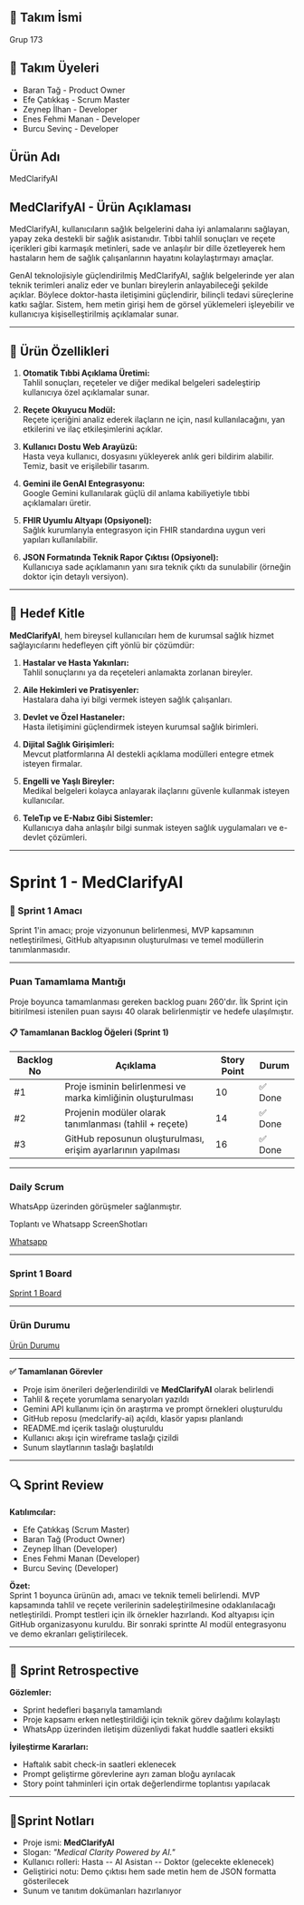 ## 👥 Takım İsmi

Grup 173

## 👥 Takım Üyeleri

* Baran Tağ - Product Owner
* Efe Çatıkkaş - Scrum Master
* Zeynep İlhan - Developer
* Enes Fehmi Manan - Developer
* Burcu Sevinç - Developer
  
## Ürün Adı 
MedClarifyAI

## MedClarifyAI - Ürün Açıklaması

 MedClarifyAI, kullanıcıların sağlık belgelerini daha iyi anlamalarını sağlayan, yapay zeka destekli bir sağlık asistanıdır. Tıbbi tahlil sonuçları ve reçete içerikleri gibi karmaşık metinleri, sade ve anlaşılır bir dille özetleyerek hem hastaların hem de sağlık çalışanlarının hayatını kolaylaştırmayı amaçlar.

GenAI teknolojisiyle güçlendirilmiş MedClarifyAI, sağlık belgelerinde yer alan teknik terimleri analiz eder ve bunları bireylerin anlayabileceği şekilde açıklar. Böylece doktor-hasta iletişimini güçlendirir, bilinçli tedavi süreçlerine katkı sağlar. Sistem, hem metin girişi hem de görsel yüklemeleri işleyebilir ve kullanıcıya kişiselleştirilmiş açıklamalar sunar.

---

## 🚀 Ürün Özellikleri

1. **Otomatik Tıbbi Açıklama Üretimi:**  
   Tahlil sonuçları, reçeteler ve diğer medikal belgeleri sadeleştirip kullanıcıya özel açıklamalar sunar.

2. **Reçete Okuyucu Modül:**  
   Reçete içeriğini analiz ederek ilaçların ne için, nasıl kullanılacağını, yan etkilerini ve ilaç etkileşimlerini açıklar.

3. **Kullanıcı Dostu Web Arayüzü:**  
   Hasta veya kullanıcı, dosyasını yükleyerek anlık geri bildirim alabilir. Temiz, basit ve erişilebilir tasarım.

4. **Gemini ile GenAI Entegrasyonu:**  
   Google Gemini kullanılarak güçlü dil anlama kabiliyetiyle tıbbi açıklamaları üretir.

5. **FHIR Uyumlu Altyapı (Opsiyonel):**  
   Sağlık kurumlarıyla entegrasyon için FHIR standardına uygun veri yapıları kullanılabilir.

6. **JSON Formatında Teknik Rapor Çıktısı (Opsiyonel):**  
   Kullanıcıya sade açıklamanın yanı sıra teknik çıktı da sunulabilir (örneğin doktor için detaylı versiyon).

---

## 🎯 Hedef Kitle

**MedClarifyAI**, hem bireysel kullanıcıları hem de kurumsal sağlık hizmet sağlayıcılarını hedefleyen çift yönlü bir çözümdür:

1. **Hastalar ve Hasta Yakınları:**  
   Tahlil sonuçlarını ya da reçeteleri anlamakta zorlanan bireyler.

2. **Aile Hekimleri ve Pratisyenler:**  
   Hastalara daha iyi bilgi vermek isteyen sağlık çalışanları.

3. **Devlet ve Özel Hastaneler:**  
   Hasta iletişimini güçlendirmek isteyen kurumsal sağlık birimleri.

4. **Dijital Sağlık Girişimleri:**  
   Mevcut platformlarına AI destekli açıklama modülleri entegre etmek isteyen firmalar.

5. **Engelli ve Yaşlı Bireyler:**  
   Medikal belgeleri kolayca anlayarak ilaçlarını güvenle kullanmak isteyen kullanıcılar.

6. **TeleTıp ve E-Nabız Gibi Sistemler:**  
   Kullanıcıya daha anlaşılır bilgi sunmak isteyen sağlık uygulamaları ve e-devlet çözümleri.

---

# Sprint 1 - MedClarifyAI


### 🧾 Sprint 1 Amacı
Sprint 1'in amacı; proje vizyonunun belirlenmesi, MVP kapsamının netleştirilmesi, GitHub altyapısının oluşturulması ve temel modüllerin tanımlanmasıdır.

---

### Puan Tamamlama Mantığı

Proje boyunca tamamlanması gereken backlog puanı 260'dır. İlk Sprint için bitirilmesi istenilen puan sayısı 40 olarak belirlenmiştir ve hedefe ulaşılmıştır. 


#### 📋 Tamamlanan Backlog Öğeleri (Sprint 1)

| **Backlog No** | **Açıklama**                                   | **Story Point** | **Durum** |
|----------------|-----------------------------------------------|-----------------|-----------|
| #1             | Proje isminin belirlenmesi ve marka kimliğinin oluşturulması | 10              | ✅ Done    |
| #2             | Projenin modüler olarak tanımlanması (tahlil + reçete)       | 14              | ✅ Done    |
| #3             | GitHub reposunun oluşturulması, erişim ayarlarının yapılması | 16              | ✅ Done    |
___

### Daily Scrum 

WhatsApp üzerinden görüşmeler sağlanmıştır.

Toplantı ve Whatsapp ScreenShotları

[Whatsapp](https://imgur.com/gallery/spr-nt-1-HPWDDcM)

---
### Sprint 1 Board
[Sprint 1 Board](https://imgur.com/gallery/sprint-1-board-KwPpegh)

___

### Ürün Durumu
[Ürün Durumu](https://imgur.com/gallery/r-n-durumu-4JZxlVn)

---

**✅ Tamamlanan Görevler**

- Proje isim önerileri değerlendirildi ve **MedClarifyAI** olarak belirlendi  
- Tahlil & reçete yorumlama senaryoları yazıldı  
- Gemini API kullanımı için ön araştırma ve prompt örnekleri oluşturuldu  
- GitHub reposu (medclarify-ai) açıldı, klasör yapısı planlandı  
- README.md içerik taslağı oluşturuldu  
- Kullanıcı akışı için wireframe taslağı çizildi  
- Sunum slaytlarının taslağı başlatıldı  

---

## 🔍 Sprint Review
**Katılımcılar:**  
- Efe Çatıkkaş (Scrum Master)  
- Baran Tağ (Product Owner)  
- Zeynep İlhan (Developer)  
- Enes Fehmi Manan (Developer)  
- Burcu Sevinç (Developer)  

**Özet:**  
Sprint 1 boyunca ürünün adı, amacı ve teknik temeli belirlendi. MVP kapsamında tahlil ve reçete verilerinin sadeleştirilmesine odaklanılacağı netleştirildi. Prompt testleri için ilk örnekler hazırlandı. Kod altyapısı için GitHub organizasyonu kuruldu. Bir sonraki sprintte AI modül entegrasyonu ve demo ekranları geliştirilecek.

---

## 🔁 Sprint Retrospective

**Gözlemler:**  
- Sprint hedefleri başarıyla tamamlandı  
- Proje kapsamı erken netleştirildiği için teknik görev dağılımı kolaylaştı  
- WhatsApp üzerinden iletişim düzenliydi fakat huddle saatleri eksikti  

**İyileştirme Kararları:**  
- Haftalık sabit check-in saatleri eklenecek  
- Prompt geliştirme görevlerine ayrı zaman bloğu ayrılacak  
- Story point tahminleri için ortak değerlendirme toplantısı yapılacak  

---

## 🔖Sprint Notları 

- Proje ismi: **MedClarifyAI**  
- Slogan: *"Medical Clarity Powered by AI."*  
- Kullanıcı rolleri: Hasta -- AI Asistan -- Doktor (gelecekte eklenecek)  
- Geliştirici notu: Demo çıktısı hem sade metin hem de JSON formatta gösterilecek  
- Sunum ve tanıtım dokümanları hazırlanıyor  
